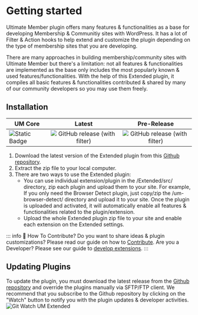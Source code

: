 # Getting started

Ultimate Member plugin offers many features & functionalities as a base for developing Membership & Communitiy sites with WordPress. It has a lot of Filter & Action hooks to help extend and customize the plugin depending on the type of membership sites that you are developing. 

There are many approaches in building membership/community sites with Ultimate Member but there's a limitation: not all features & functionalities are implemented as the base only includes the most popularly known & used features/functionalities. With the help of this Extended plugin, it compiles all basic features & functionalities contributed & shared by many of our community developers so you may use them freely.

## Installation

| UM Core       |      Latest     |      Pre-Release     | 
| ------------- | :-----------: | :-----------: |
| ![Static Badge](https://img.shields.io/badge/Requires_Ultimate_Member-v2.6.8+-8A2BE2) | ![GitHub release (with filter)](https://img.shields.io/github/v/release/ultimatemember/Extended?label=Latest%20Release)| ![GitHub release (with filter)](https://img.shields.io/github/v/release/ultimatemember/Extended?filter=2.0.0&label=Version)

1. Download the latest version of the Extended plugin from this [Github repository](https://github.com/ultimatemember/Extended/releases).
2. Extract the zip file to your local computer.
3. There are two ways to use the Extended plugin:
    - You can use individual extension/plugin in the /Extended/src/ directory, zip each plugin and upload them to your site. For example, If you only need the Browser Detect plugin, just copy/zip the /um-browser-detect/ directory and upload it to your site. Once the plugin is uploaded and activated, it will automatically enable all features & functionalities related to the plugin/extension.
    - Upload the whole Extended plugin zip file to your site and enable each extension on the Extended settings.

::: info :ninja: How To Contribute?
Do you want to share ideas & plugin customizations? Please read our guide on how to [Contribute](./developer/how-to-contribute). Are you a Developer? Please see our guide to [develop extensions](./developer/create-extensions).
:::

## Updating Plugins

To update the plugin, you must download the latest release from the [Github repository](https://github.com/ultimatemember/Extended/releases) and override the plugins manually via SFTP/FTP client. We recommend that you subscribe to the Github repository by clicking on the "Watch" button to notify you with the plugin updates & developer activities.
![Git Watch UM Extended](/images/git-watch.png)